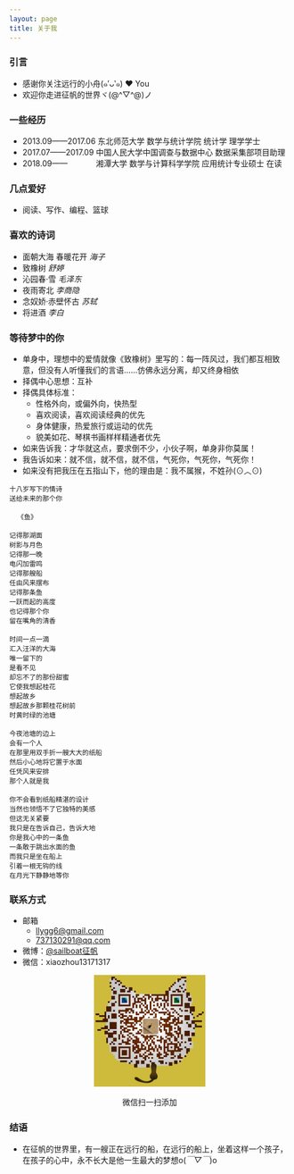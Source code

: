 ```yaml
---
layout: page
title: 关于我
---
```


### 引言
* 感谢你关注远行的小舟(๑′ᴗ‵๑)  ❤ You
* 欢迎你走进征帆的世界ヾ(@^▽^@)ノ

### 一些经历

* 2013.09——2017.06 东北师范大学 数学与统计学院 统计学 理学学士
* 2017.07——2017.09 中国人民大学中国调查与数据中心 数据采集部项目助理
* 2018.09——&nbsp;&nbsp;&nbsp;&nbsp;&nbsp;&nbsp;&nbsp;&nbsp;&nbsp;&nbsp;&nbsp;&nbsp;&nbsp;湘潭大学 数学与计算科学学院 应用统计专业硕士 在读

### 几点爱好

* 阅读、写作、编程、篮球

### 喜欢的诗词

* 面朝大海 春暖花开 *海子*
* 致橡树 *舒婷*
* 沁园春·雪 *毛泽东*
* 夜雨寄北 *李商隐*
* 念奴娇·赤壁怀古 *苏轼*
* 将进酒 *李白*

### 等待梦中的你

* 单身中，理想中的爱情就像《致橡树》里写的：每一阵风过，我们都互相致意，但没有人听懂我们的言语……仿佛永远分离，却又终身相依
* 择偶中心思想：互补
* 择偶具体标准：
  + 性格外向，或偏外向，快热型
  + 喜欢阅读，喜欢阅读经典的优先
  + 身体健康，热爱旅行或运动的优先
  + 貌美如花、琴棋书画样样精通者优先
* 如来告诉我：才华就这点，要求倒不少，小伙子啊，单身非你莫属！
* 我告诉如来：就不信，就不信，就不信，气死你，气死你，气死你！
* 如来没有把我压在五指山下，他的理由是：我不属猴，不姓孙(⊙︿⊙)

```
十八岁写下的情诗
送给未来的那个你

  《鱼》

记得那湖面
树影与月色
记得那一晚
电闪加雷鸣
记得那艘船
任由风来摆布
记得那条鱼
一跃而起的高度
也记得那个你
留在嘴角的清香

时间一点一滴
汇入汪洋的大海
唯一留下的
是看不见
却忘不了的那份甜蜜
它使我想起桂花
想起故乡
想起故乡那颗桂花树前
时黄时绿的池塘

今夜池塘的边上
会有一个人
在那里用双手折一艘大大的纸船
然后小心地将它置于水面
任凭风来安排
那个人就是我

你不会看到纸船精湛的设计
当然也领悟不了它独特的美感
但这无关紧要
我只是在告诉自己，告诉大地
你是我心中的一条鱼
一条敢于跳出水面的鱼
而我只是坐在船上
引着一根无钩的线
在月光下静静地等你
```

### 联系方式
* 邮箱
  + llygg6@gmail.com
  + 737130291@qq.com
* 微博：[@sailboat征帆](https://weibo.com/u/3167301301?refer_flag=1001030102_&is_hot=1)
* 微信：xiaozhou13171317
<div align='center'>  
<img src='/assets/wechat.jpg' height="200" width="200">
<p></p>
<p>微信扫一扫添加</p>
</div>


### 结语

* 在征帆的世界里，有一艘正在远行的船，在远行的船上，坐着这样一个孩子，在孩子的心中，永不长大是他一生最大的梦想o(*￣▽￣*)o